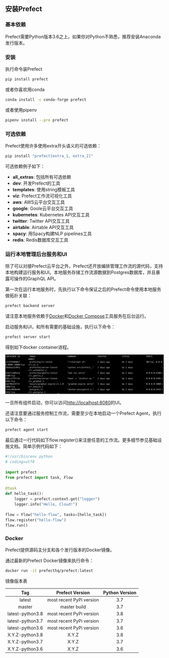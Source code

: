 ## 安装Prefect

### 基本依赖

Prefect需要Python版本3.6之上。如果你对Python不熟悉，推荐安装Anaconda发行版本。

### 安装

执行命令装Prefect

````bash
pip install prefect
````

或者你喜欢用conda

````bash
conda install -c conda-forge prefect
````

或者使用pipenv

````bash
pipenv install --pre prefect
````

### 可选依赖

Prefect使用许多使用extra开头语义的可选依赖：

````bash
pip install "prefect[extra_1, extra_2]"
````

可选依赖例子如下：

 - **all_extras**: 包括所有可选依赖
 - **dev**: 开发Prefect的工具
 - **templates**: 使用string模板工具
 - **viz**: Prefect工作流可视化工具
 - **aws**: AWS云平台交互工具
 - **google**: Goole云平台交互工具
 - **kubernetes**: Kubernetes API交互工具
 - **twitter**: Twitter API交互工具
 - **airtable**: Airtable API交互工具
 - **spacy**: 用Spacy构建NLP pipelines工具
 - **redis**: Redis数据库交互工具

### 运行本地管理后台服务和UI

除了可以对接Prefect云平台之外，Prefect还开放编排管理工作流的源代码，支持本地构建运行服务和UI。本地服务存储工作流源数据到Postgres数据库，并且暴露可操作的GraphQL API。

第一次在运行本地服务时，先执行以下命令保证之后的Prefect命令使用本地服务做拓扑关联：

````bash
prefect backend server
````

请注意本地服务依赖于[Docker](https://www.docker.com/)和[Docker Compose](https://docs.docker.com/compose/install/)工具服务在后台运行。

启动服务和UI，和所有需要的基础设施，执行以下命令：

````bash
prefect server start
````

得到如下docker container进程。

![prefect](prefect-server.png)

一旦所有组件启动，你可以访问[http://localhost:8080](http://localhost:8080)的UI。

还请注意要通过服务控制工作流，需要至少在本地启动一个Prefect Agent，执行以下命令：

````bash
prefect agent start
````

最后通过一行代码如下flow.register()来注册任意的工作流。更多细节参见基础设施文档。简单示例代码如下：

````python
#!/usr/bin/env python
# coding=utf8

import prefect
from prefect import task, Flow

@task
def hello_task():
    logger = prefect.context.get("logger")
    logger.info("Hello, Cloud!")

flow = Flow("hello-flow", tasks=[hello_task])
flow.register("hello-flow")
flow.run()
````

### Docker
Prefect提供源码主分支和各个发行版本的Docker镜像。

通过最新的Prefect Docker镜像来执行命令：

````bash
docker run -it prefecthq/prefect:latest
````

镜像版本表

Tag | Prefect Version | Python Version
:-: | :-: | :-:
latest | most recent PyPi version | 3.7
master | master build | 3.7
latest-python3.8 | most recent PyPi version | 3.8
latest-python3.7 | most recent PyPi version | 3.7
latest-python3.6 | most recent PyPi version | 3.6
X.Y.Z-python3.8 | X.Y.Z | 3.8
X.Y.Z-python3.7 | X.Y.Z | 3.7
X.Y.Z-python3.6 | X.Y.Z | 3.6
